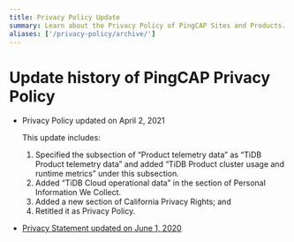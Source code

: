```yaml
---
title: Privacy Policy Update
summary: Learn about the Privacy Policy of PingCAP Sites and Products.
aliases: ['/privacy-policy/archive/']
---
```


# Update history of PingCAP Privacy Policy

- Privacy Policy updated on April 2, 2021

  This update includes:

  1. Specified the subsection of “Product telemetry data” as “TiDB Product telemetry data” and added “TiDB Product cluster usage and runtime metrics” under this subsection.
  2. Added “TiDB Cloud operational data” in the section of Personal Information We Collect.
  3. Added a new section of California Privacy Rights; and
  4. Retitled it as Privacy Policy.

- [Privacy Statement updated on June 1, 2020](/legal/privacy-policy/archive/20200601-20210401)
